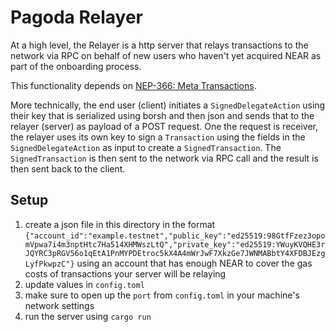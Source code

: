 # Pagoda Relayer
At a high level, the Relayer is a http server that relays transactions to the network via RPC on behalf of new users who haven't yet acquired NEAR as part of the onboarding process.

This functionality depends on [NEP-366: Meta Transactions](https://github.com/near/NEPs/pull/366).

More technically, the end user (client) initiates a `SignedDelegateAction` using their key that is serialized using borsh and then json and sends that to the relayer (server) as payload of a POST request. 
One the request is receiver, the relayer uses its own key to sign a `Transaction` using the fields in the `SignedDelegateAction` as input to create a `SignedTransaction`. 
The `SignedTransaction` is then sent to the network via RPC call and the result is then sent back to the client.

## Setup
1. create a json file in this directory in the format `{"account_id":"example.testnet","public_key":"ed25519:98GtfFzez3opomVpwa7i4m3nptHtc7Ha514XHMWszLtQ","private_key":"ed25519:YWuyKVQHE3rJQYRC3pRGV56o1qEtA1PnMYPDEtroc5kX4A4mWrJwF7XkzGe7JWNMABbtY4XFDBJEzgLyfPkwpzC"}` using an account that has enough NEAR to cover the gas costs of transactions your server will be relaying
2. update values in `config.toml`
3. make sure to open up the `port` from `config.toml` in your machine's network settings
4. run the server using `cargo run`
